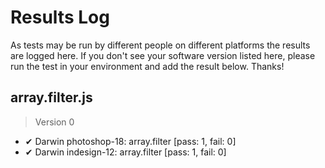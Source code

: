 # Results Log

As tests may be run by different people on different platforms the results are logged here. If you don't see your software version listed here, please run the test in your environment and add the result below. Thanks!

## array.filter.js

> Version 0

- ✔ Darwin photoshop-18: array.filter [pass: 1, fail: 0]
- ✔ Darwin indesign-12: array.filter [pass: 1, fail: 0]